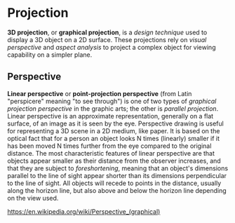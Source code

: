 # Projection

**3D projection**, or **graphical projection**, is a *design technique* used to display a 3D object on a 2D surface. These projections rely on *visual perspective* and *aspect analysis* to project a complex object for viewing capability on a simpler plane.

## Perspective

**Linear perspective** or **point-projection perspective** (from Latin "perspicere" meaning "to see through") is one of two types of *graphical projection perspective* in the graphic arts; the other is *parallel projection*. Linear perspective is an approximate representation, generally on a flat surface, of an image as it is seen by the eye. Perspective drawing is useful for representing a 3D scene in a 2D medium, like paper. It is based on the optical fact that for a person an object looks N times (linearly) smaller if it has been moved N times further from the eye compared to the original distance. The most characteristic features of linear perspective are that objects appear smaller as their distance from the observer increases, and that they are subject to *foreshortening*, meaning that an object's dimensions parallel to the line of sight appear shorter than its dimensions perpendicular to the line of sight. All objects will recede to points in the distance, usually along the horizon line, but also above and below the horizon line depending on the view used.

https://en.wikipedia.org/wiki/Perspective_(graphical)
